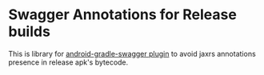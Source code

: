 # Swagger Annotations for Release builds

This is library for [android-gradle-swagger plugin](https://github.yandex-team.ru/archinamon/android-gradle-swagger) to avoid jaxrs annotations presence in release apk's bytecode.